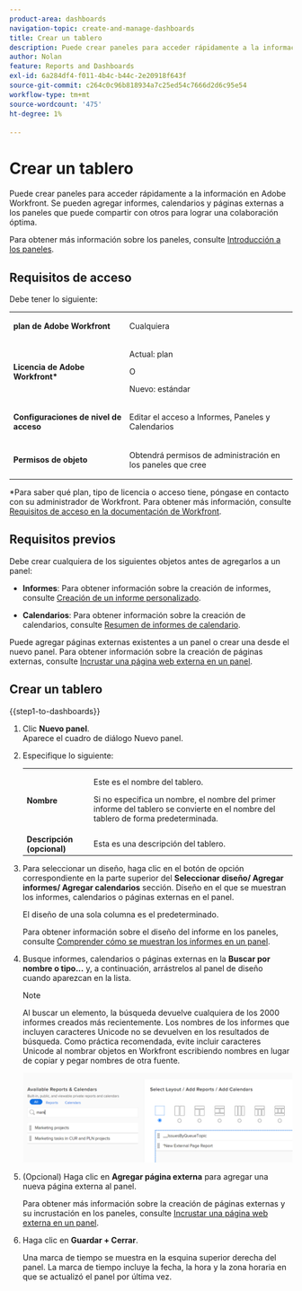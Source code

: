 ```yaml
---
product-area: dashboards
navigation-topic: create-and-manage-dashboards
title: Crear un tablero
description: Puede crear paneles para acceder rápidamente a la información en Adobe Workfront. Se pueden agregar informes, calendarios y páginas externas a los paneles que puede compartir con otros para lograr una colaboración óptima.
author: Nolan
feature: Reports and Dashboards
exl-id: 6a284df4-f011-4b4c-b44c-2e20918f643f
source-git-commit: c264c0c96b818934a7c25ed54c7666d2d6c95e54
workflow-type: tm+mt
source-wordcount: '475'
ht-degree: 1%

---
```


# Crear un tablero

<!--Audited: 01/2024-->

Puede crear paneles para acceder rápidamente a la información en Adobe Workfront. Se pueden agregar informes, calendarios y páginas externas a los paneles que puede compartir con otros para lograr una colaboración óptima.

Para obtener más información sobre los paneles, consulte [Introducción a los paneles](../../../reports-and-dashboards/dashboards/understanding-dashboards/get-started-dashboards.md).

## Requisitos de acceso

Debe tener lo siguiente:

<table style="table-layout:auto">
 <col> 
 </col> 
 <col> 
 </col> 
 <tbody> 
  <tr> 
   <td> <p><strong>plan de Adobe Workfront</strong></p> </td> 
   <td>Cualquiera</td> 
  </tr> 
  <tr> 
   <td> <p><strong>Licencia de Adobe Workfront*</strong></p> </td> 
   <td> <p>Actual: plan </p>
   O
   <p>Nuevo: estándar </p> </td> 
  </tr> 
  <tr> 
   <td><strong>Configuraciones de nivel de acceso</strong> </td> 
   <td> <p>Editar el acceso a Informes, Paneles y Calendarios</p> </td> 
  </tr> 
  <tr> 
   <td> <p><strong>Permisos de objeto</strong> </p> </td> 
   <td> <p>Obtendrá permisos de administración en los paneles que cree</p> </td> 
  </tr> 
 </tbody> 
</table>

*Para saber qué plan, tipo de licencia o acceso tiene, póngase en contacto con su administrador de Workfront. Para obtener más información, consulte [Requisitos de acceso en la documentación de Workfront](/help/quicksilver/administration-and-setup/add-users/access-levels-and-object-permissions/access-level-requirements-in-documentation.md).

## Requisitos previos

Debe crear cualquiera de los siguientes objetos antes de agregarlos a un panel:

* **Informes**: Para obtener información sobre la creación de informes, consulte [Creación de un informe personalizado](../../../reports-and-dashboards/reports/creating-and-managing-reports/create-custom-report.md).

* **Calendarios**: Para obtener información sobre la creación de calendarios, consulte [Resumen de informes de calendario](../../../reports-and-dashboards/reports/calendars/calendar-reports-overview.md).

Puede agregar páginas externas existentes a un panel o crear una desde el nuevo panel. Para obtener información sobre la creación de páginas externas, consulte [Incrustar una página web externa en un panel](../../../reports-and-dashboards/dashboards/creating-and-managing-dashboards/embed-external-web-page-dashboard.md).

## Crear un tablero

{{step1-to-dashboards}}

1. Clic **Nuevo panel**.\
   Aparece el cuadro de diálogo Nuevo panel.

1. Especifique lo siguiente:

   <table style="table-layout:auto">
    <col>
    <col>
    <tbody>
     <tr>
      <td role="rowheader"><strong>Nombre</strong></td>
      <td><p>Este es el nombre del tablero.</p><p>Si no especifica un nombre, el nombre del primer informe del tablero se convierte en el nombre del tablero de forma predeterminada.</p></td>
     </tr>
     <tr>
      <td role="rowheader"><strong>Descripción (opcional)</strong></td>
      <td>Esta es una descripción del tablero.</td>
     </tr>
    </tbody>
   </table>

1. Para seleccionar un diseño, haga clic en el botón de opción correspondiente en la parte superior del **Seleccionar diseño/ Agregar informes/ Agregar calendarios** sección. Diseño en el que se muestran los informes, calendarios o páginas externas en el panel.

   El diseño de una sola columna es el predeterminado.

   Para obtener información sobre el diseño del informe en los paneles, consulte [Comprender cómo se muestran los informes en un panel](../../../reports-and-dashboards/dashboards/understanding-dashboards/understand-how-reports-display-dashboard.md).

   <!--
   Consider adding the information from this article above here, at some point, instead of linking to it.)
   -->

1. Busque informes, calendarios o páginas externas en la **Buscar por nombre o tipo...** y, a continuación, arrástrelos al panel de diseño cuando aparezcan en la lista.

   >[!NOTE]
   >
   >Al buscar un elemento, la búsqueda devuelve cualquiera de los 2000 informes creados más recientemente. Los nombres de los informes que incluyen caracteres Unicode no se devuelven en los resultados de búsqueda. Como práctica recomendada, evite incluir caracteres Unicode al nombrar objetos en Workfront escribiendo nombres en lugar de copiar y pegar nombres de otra fuente.

   ![Búsqueda de informes](assets/qs-new-dashboard-ui-0722.png)

1. (Opcional) Haga clic en **Agregar página externa** para agregar una nueva página externa al panel.

   Para obtener más información sobre la creación de páginas externas y su incrustación en los paneles, consulte [Incrustar una página web externa en un panel](../../../reports-and-dashboards/dashboards/creating-and-managing-dashboards/embed-external-web-page-dashboard.md).

1. Haga clic en **Guardar + Cerrar**.

   Una marca de tiempo se muestra en la esquina superior derecha del panel. La marca de tiempo incluye la fecha, la hora y la zona horaria en que se actualizó el panel por última vez.
